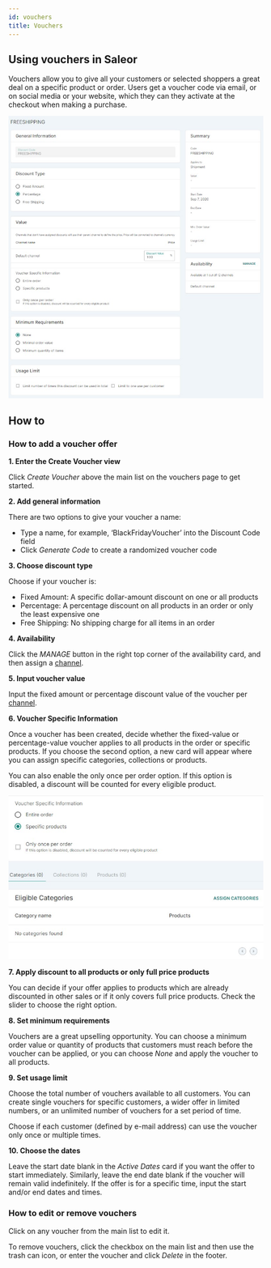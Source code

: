 ```yaml
---
id: vouchers
title: Vouchers
---
```

## Using vouchers in Saleor

Vouchers allow you to give all your customers or selected shoppers a great deal on a specific product or order. Users get a voucher code via email, or on social media or your website, which they can they activate at the checkout when making a purchase.

![Voucher page](../screenshots/discount-voucher-details.jpg)

## How to

### How to add a voucher offer

**1. Enter the Create Voucher view**

Click _Create&nbsp;Voucher_ above the main list on the vouchers page to get started.

**2. Add general information**

There are two options to give your voucher a name:

- Type a name, for example, ‘BlackFridayVoucher’ into the Discount Code field
- Click _Generate&nbsp;Code_ to create a randomized voucher code 

**3. Choose discount type**

Choose if your voucher is:

- Fixed Amount: A specific dollar-amount discount on one or all products
- Percentage: A percentage discount on all products in an order or only the least expensive one
- Free Shipping: No shipping charge for all items in an order

**4. Availability**

Click the _MANAGE_ button in the right top corner of the availability card, and then assign a [channel](dashboard/configuration/channels.md).

**5. Input voucher value**

Input the fixed amount or percentage discount value of the voucher per [channel](dashboard/configuration/channels.md).

**6. Voucher Specific Information**

Once a voucher has been created, decide whether the fixed-value or percentage-value voucher applies to all products in the order or specific products. If you choose the second option, a new card will appear where you can assign specific categories, collections or products.

You can also enable the only once per order option. If this option is disabled, a discount will be counted for every eligible product.

![](../screenshots/discout-voucher-specific-information.jpg)

**7. Apply discount to all products or only full price products**

You can decide if your offer applies to products which are already discounted in other sales or if it only covers full price products. Check the slider to choose the right option.

**8. Set minimum requirements**

Vouchers are a great upselling opportunity. You can choose a minimum order value or quantity of products that customers must reach before the voucher can be applied, or you can choose _None_ and apply the voucher to all products.

**9. Set usage limit**

Choose the total number of vouchers available to all customers. You can create single vouchers for specific customers, a wider offer in limited numbers, or an unlimited number of vouchers for a set period of time.

Choose if each customer (defined by e-mail address) can use the voucher only once or multiple times.

**10. Choose the dates**

Leave the start date blank in the _Active Dates_ card if you want the offer to start immediately. Similarly, leave the end date blank if the voucher will remain valid indefinitely. If the offer is for a specific time, input the start and/or end dates and times.

### How to edit or remove vouchers

Click on any voucher from the main list to edit it. 

To remove vouchers, click the checkbox on the main list and then use the trash can icon, or enter the voucher and click _Delete_ in the footer.
